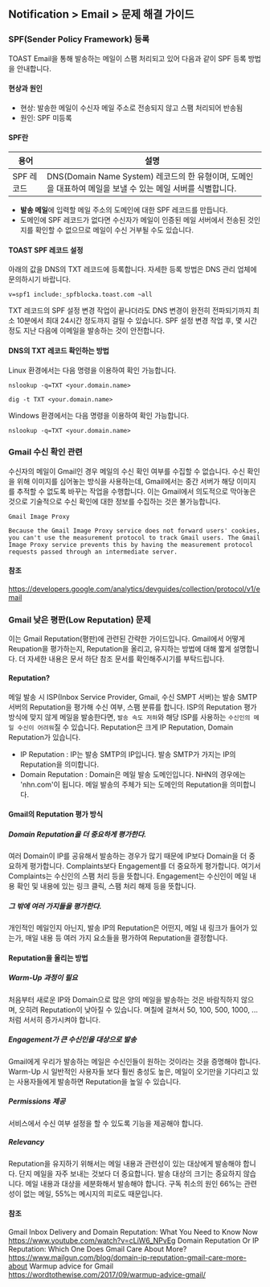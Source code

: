 ## Notification > Email > 문제 해결 가이드

### SPF(Sender Policy Framework) 등록
TOAST Email을 통해 발송하는 메일이 스팸 처리되고 있어 다음과 같이 SPF 등록 방법을 안내합니다.

#### 현상과 원인

* 현상: 발송한 메일이 수신자 메일 주소로 전송되지 않고 스팸 처리되어 반송됨
* 원인: SPF 미등록

#### SPF란
|용어|	설명|
|---|---|
|SPF 레코드|DNS(Domain Name System) 레코드의 한 유형이며, 도메인을 대표하여 메일을 보낼 수 있는 메일 서버를 식별합니다.|

* **발송 메일**에 입력할 메일 주소의 도메인에 대한 SPF 레코드를 만듭니다.
* 도메인에 SPF 레코드가 없다면 수신자가 메일이 인증된 메일 서버에서 전송된 것인지를 확인할 수 없으므로 메일이 수신 거부될 수도 있습니다.

#### TOAST SPF 레코드 설정
아래의 값을 DNS의 TXT 레코드에 등록합니다. 자세한 등록 방법은 DNS 관리 업체에 문의하시기 바랍니다.
```
v=spf1 include:_spfblocka.toast.com ~all
```
TXT 레코드의 SPF 설정 변경 작업이 끝나더라도 DNS 변경이 완전히 전파되기까지 최소 10분에서 최대 24시간 정도까지 걸릴 수 있습니다. SPF 설정 변경 작업 후, 몇 시간 정도 지난 다음에 이메일을 발송하는 것이 안전합니다.
 
#### DNS의 TXT 레코드 확인하는 방법
Linux 환경에서는 다음 명령을 이용하여 확인 가능합니다.
```
nslookup -q=TXT <your.domain.name>
```
```
dig -t TXT <your.domain.name>
```
Windows 환경에서는 다음 명령을 이용하여 확인 가능합니다.
```
nslookup -q=TXT <your.domain.name>
```

### Gmail 수신 확인 관련

수신자의 메일이 Gmail인 경우 메일의 수신 확인 여부를 수집할 수 없습니다. 수신 확인을 위해 이미지를 심어놓는 방식을 사용하는데, Gmail에서는 중간 서버가 해당 이미지를 추적할 수 없도록 바꾸는 작업을 수행합니다. 이는 Gmail에서 의도적으로 막아놓은 것으로 기술적으로 수신 확인에 대한 정보를 수집하는 것은 불가능합니다. 

```
Gmail Image Proxy

Because the Gmail Image Proxy service does not forward users' cookies, you can't use the measurement protocol to track Gmail users. The Gmail Image Proxy service prevents this by having the measurement protocol requests passed through an intermediate server.
```

#### 참조
https://developers.google.com/analytics/devguides/collection/protocol/v1/email

### Gmail 낮은 평판(Low Reputation) 문제 

이는 Gmail Reputation(평판)에 관련된 간략한 가이드입니다.
Gmail에서 어떻게 Reupation을 평가하는지, Reputation을 올리고, 유지하는 방법에 대해 짧게 설명합니다.
더 자세한 내용은 문서 하단 참조 문서를 확인해주시기를 부탁드립니다.

#### Reputation?
메일 발송 시 ISP(Inbox Service Provider, Gmail, 수신 SMPT 서버)는 발송 SMTP 서버의 Reputation을 평가해 수신 여부, 스팸 분류를 합니다. ISP의 Reputation 평가 방식에 맞지 않게 메일을 발송한다면, `발송 속도 저하`와 해당 ISP를 사용하는 `수신인의 메일 수신이 어려워`질 수 있습니다.
Reputation은 크게 IP Reputation, Domain Reputation가 있습니다.
* IP Reputation :  IP는 발송 SMTP의 IP입니다. 발송 SMTP가 가지는 IP의 Reputation을 의미합니다.
* Domain Reputation : Domain은 메일 발송 도메인입니다. NHN의 경우에는 'nhn.com'이 됩니다. 메일 발송의 주체가 되는 도메인의 Reputation을 의미합니다.

#### Gmail의 Reputation 평가 방식
##### Domain Reputation을 더 중요하게 평가한다.
여러 Domain이 IP를 공유해서 발송하는 경우가 많기 때문에 IP보다 Domain을 더 중요하게 평가합니다. Complaints보다 Engagement를 더 중요하게 평가합니다. 여기서 Complaints는 수신인의 스팸 처리 등을 뜻합니다. Engagement는 수신인이 메일 내용 확인 및 내용에 있는 링크 클릭, 스팸 처리 해제 등을 뜻합니다.
##### 그 밖에 여러 가지들을 평가한다.
개인적인 메일인지 아닌지, 발송 IP의 Reputation은 어떤지, 메일 내 링크가 들어가 있는가, 매일 내용 등 여러 가지 요소들을 평가하여 Reputation을 결정합니다.

#### Reputation을 올리는 방법
##### Warm-Up 과정이 필요
처음부터 새로운 IP와 Domain으로 많은 양의 메일을 발송하는 것은 바람직하지 않으며, 오히려 Reputation이 낮아질 수 있습니다. 며칠에 걸쳐서 50, 100, 500, 1000, ...처럼 서서히 증가시켜야 합니다.
##### Engagement가 큰 수신인을 대상으로 발송
Gmail에게 우리가 발송하는 메일은 수신인들이 원하는 것이라는 것을 증명해야 합니다. Warm-Up 시 일반적인 사용자들 보다 훨씬 충성도 높은, 메일이 오기만을 기다리고 있는 사용자들에게 발송하면 Reputation을 높일 수 있습니다.
##### Permissions 제공
서비스에서 수신 여부 설정을 할 수 있도록 기능을 제공해야 합니다.
##### Relevancy
Reputation을 유지하기 위해서는 메일 내용과 관련성이 있는 대상에게 발송해야 합니다. 단지 메일을 자주 보내는 것보다 더 중요합니다. 발송 대상의 크기는 중요하지 않습니다. 메일 내용과 대상을 세분화해서 발송해야 합니다. 구독 취소의 원인 66%는 관련성이 없는 메일, 55%는 메시지의 피로도 때문입니다.

#### 참조
Gmail Inbox Delivery and Domain Reputation: What You Need to Know Now <Bronto>
https://www.youtube.com/watch?v=cLiW6_NPvEg
Domain Reputation Or IP Reputation: Which One Does Gmail Care About More? <Mailgun>
https://www.mailgun.com/blog/domain-ip-reputation-gmail-care-more-about
Warmup advice for Gmail <Word to the Wise>
https://wordtothewise.com/2017/09/warmup-advice-gmail/

